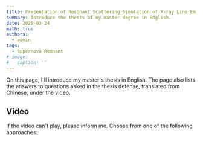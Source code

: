 ```yaml
---
title: Presentation of Resonant Scattering Simulation of X-ray Line Emission in test
summary: Introduce the thesis of my master degree in English.
date: 2025-03-24
math: true
authors:
  - admin
tags:
  - Supernova Remnant
# image:
#   caption: ''
---
```


On this page, I'll introduce my master's thesis in English. The page also lists the answers to questions asked in the thesis defense, translated from Chinese, under the video.

## Video

If the video can't play, please inform me. Choose from one of the following approaches: